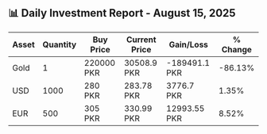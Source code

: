 ## 📊 Daily Investment Report - August 15, 2025

| Asset | Quantity | Buy Price | Current Price | Gain/Loss | % Change |
|-------|----------|-----------|----------------|------------|----------|
| Gold | 1 | 220000 PKR | 30508.9 PKR | -189491.1 PKR | -86.13% |
| USD | 1000 | 280 PKR | 283.78 PKR | 3776.7 PKR | 1.35% |
| EUR | 500 | 305 PKR | 330.99 PKR | 12993.55 PKR | 8.52% |
